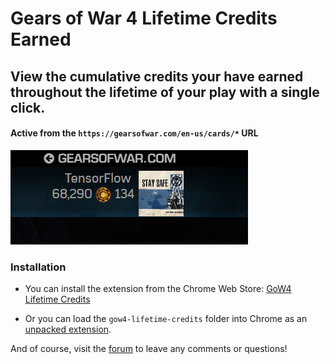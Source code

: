 # Gears of War 4 Lifetime Credits Earned

## View the cumulative credits your have earned throughout the lifetime of your play with a single click.

#### Active from the ```https://gearsofwar.com/en-us/cards/*``` URL

![demo](https://github.com/TheanosLearning/HordeLifetimeCredits/raw/master/images/total-credits.png)

### Installation

* You can install the extension from the Chrome Web Store: [GoW4 Lifetime Credits](https://chrome.google.com/webstore/detail/gow4-lifetime-credits/iejabphfigedhandppchiilibpgpglmi?utm_source=chrome-ntp-icon)

* Or you can load the ```gow4-lifetime-credits``` folder into Chrome as an [unpacked extension](https://www.youtube.com/watch?v=a9sQMWgivDc).

And of course, visit the [forum](https://gearsofwar.com/en-us/forums/e9b54fc61eb74ad783d533ca502b0132/threads/how-many-credits-have-you-earned-chrome-extension/84c12ddb-75fa-478e-9ce0-84095ca7da30/posts) to leave any comments or questions!


